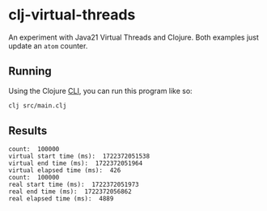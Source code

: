 # clj-virtual-threads
An experiment with Java21 Virtual Threads and Clojure. Both examples just update an `atom` counter.

## Running

Using the Clojure [CLI](https://clojure.org/guides/deps_and_cli), you can run this program like so:

```sh
clj src/main.clj
```

## Results

```
count:  100000
virtual start time (ms):  1722372051538
virtual end time (ms):  1722372051964
virtual elapsed time (ms):  426
count:  100000
real start time (ms):  1722372051973
real end time (ms):  1722372056862
real elapsed time (ms):  4889
```
